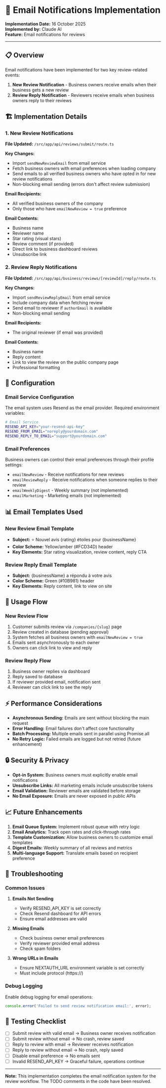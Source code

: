# 📧 Email Notifications Implementation

**Implementation Date:** 16 October 2025  
**Implemented by:** Claude AI  
**Feature:** Email notifications for reviews

---

## 📋 Overview

Email notifications have been implemented for two key review-related events:
1. **New Review Notification** - Business owners receive emails when their business gets a new review
2. **Review Reply Notification** - Reviewers receive emails when business owners reply to their reviews

## 🏗️ Implementation Details

### 1. New Review Notifications

**File Updated:** `/src/app/api/reviews/submit/route.ts`

**Key Changes:**
- Import `sendNewReviewEmail` from email service
- Fetch business owners with email preferences when loading company
- Send emails to all verified business owners who have opted in for new review notifications
- Non-blocking email sending (errors don't affect review submission)

**Email Recipients:**
- All verified business owners of the company
- Only those who have `emailNewReview = true` preference

**Email Contents:**
- Business name
- Reviewer name
- Star rating (visual stars)
- Review comment (if provided)
- Direct link to business dashboard reviews
- Unsubscribe link

### 2. Review Reply Notifications

**File Updated:** `/src/app/api/business/reviews/[reviewId]/reply/route.ts`

**Key Changes:**
- Import `sendReviewReplyEmail` from email service
- Include company data when fetching review
- Send email to reviewer if `authorEmail` is available
- Non-blocking email sending

**Email Recipients:**
- The original reviewer (if email was provided)

**Email Contents:**
- Business name
- Reply content
- Link to view the review on the public company page
- Professional formatting

## 🔧 Configuration

### Email Service Configuration

The email system uses Resend as the email provider. Required environment variables:

```bash
# Email Service
RESEND_API_KEY="your-resend-api-key"
RESEND_FROM_EMAIL="noreply@yourdomain.com"
RESEND_REPLY_TO_EMAIL="support@yourdomain.com"
```

### Email Preferences

Business owners can control their email preferences through their profile settings:

- `emailNewReview` - Receive notifications for new reviews
- `emailReviewReply` - Receive notifications when someone replies to their review
- `emailWeeklyDigest` - Weekly summary (not implemented)
- `emailMarketing` - Marketing emails (not implemented)

## 📊 Email Templates Used

### New Review Email Template
- **Subject:** ⭐ Nouvel avis {rating} étoiles pour {businessName}
- **Color Scheme:** Yellow/amber (#FCD34D) header
- **Key Elements:** Star rating visualization, review content, reply CTA

### Review Reply Email Template
- **Subject:** {businessName} a répondu à votre avis
- **Color Scheme:** Green (#10B981) header
- **Key Elements:** Reply content, link to view on site

## 🚀 Usage Flow

### New Review Flow
1. Customer submits review via `/companies/{slug}` page
2. Review created in database (pending approval)
3. System fetches all business owners with `emailNewReview = true`
4. Emails sent asynchronously to each owner
5. Owners can click link to view and reply

### Review Reply Flow
1. Business owner replies via dashboard
2. Reply saved to database
3. If reviewer provided email, notification sent
4. Reviewer can click link to see the reply

## ⚡ Performance Considerations

- **Asynchronous Sending:** Emails are sent without blocking the main request
- **Error Handling:** Email failures don't affect core functionality
- **Batch Processing:** Multiple emails sent in parallel using Promise.all
- **No Retry Logic:** Failed emails are logged but not retried (future enhancement)

## 🔒 Security & Privacy

- **Opt-in System:** Business owners must explicitly enable email notifications
- **Unsubscribe Links:** All marketing emails include unsubscribe tokens
- **Email Validation:** Reviewer emails are validated before storage
- **No Email Exposure:** Emails are never exposed in public APIs

## 📈 Future Enhancements

1. **Email Queue System:** Implement robust queue with retry logic
2. **Email Analytics:** Track open rates and click-through rates
3. **Template Customization:** Allow business owners to customize email templates
4. **Digest Emails:** Weekly summary of all reviews and metrics
5. **Multi-language Support:** Translate emails based on recipient preference

## 🐛 Troubleshooting

### Common Issues

1. **Emails Not Sending**
   - Verify RESEND_API_KEY is set correctly
   - Check Resend dashboard for API errors
   - Ensure email addresses are valid

2. **Missing Emails**
   - Check business owner email preferences
   - Verify reviewer provided email address
   - Check spam folders

3. **Wrong URLs in Emails**
   - Ensure NEXTAUTH_URL environment variable is set correctly
   - Must include protocol (https://)

### Debug Logging

Enable debug logging for email operations:
```typescript
console.error('Failed to send review notification email:', error);
```

## 📝 Testing Checklist

- [ ] Submit review with valid email → Business owner receives notification
- [ ] Submit review without email → No crash, review saved
- [ ] Reply to review with email → Reviewer receives notification
- [ ] Reply to review without email → No crash, reply saved
- [ ] Disable email preference → No emails sent
- [ ] Invalid RESEND_API_KEY → Graceful failure, operations continue

---

**Note:** This implementation completes the email notification system for the review workflow. The TODO comments in the code have been resolved.